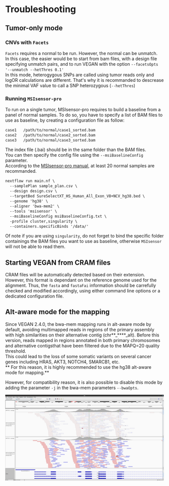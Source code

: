 # Troubleshooting

## Tumor-only mode

### CNVs with `Facets`

`Facets` requires a normal to be run. However, the normal can be unmatch.  
In this case, the easier would be to start from bam files, with a design file specifying 
unmatch pairs, and to run VEGAN with the option `--facetsOpts '--unmatch --hetThres 0.1'`  
In this mode, heterogygous SNPs are called using tumor reads only and logOR calculations are different.
That's why it is recommanded to descrease the minimal VAF value to call a SNP heterozygous (`--hetThres`)

### Running `MSIsensor-pro`

To run on a single tumor, MSIsensor-pro requires to build a baseline from a panel of normal samples.
To do so, you have to specify a list of BAM files to use as baseline, by creating a configuration file as follow:

```
case1   /path/to/normal/case1_sorted.bam
case2   /path/to/normal/case2_sorted.bam
case3   /path/to/normal/case3_sorted.bam
```

The index file (.bai) should be in the same folder than the BAM files.  
You can then specify the config file using the `--msiBaselineConfig` parameter.  
According to the [MSIsensor-pro manual](https://github.com/xjtu-omics/msisensor-pro/wiki/Best-Practices), at least 20 normal samples
are recommanded.

```
nextflow run main.nf \
  --samplePlan sample_plan.csv \
  --design design.csv \
  --targetBed SureSelectXT_HS_Human_All_Exon_V8+NCV_hg38.bed \
  --genome 'hg38' \
  --aligner 'bwa-mem2' \
  --tools 'msisensor' \
  --msiBaselineConfig msiBaselineConfig.txt \
  -profile cluster,singularity \
  --containers.specificBinds '/data/'
```

Of note if you are using `singularity`, do not forget to bind the specific folder containings the BAM files you want to use as baseline, 
otherwise `MSIsensor` will not be able to read them.


## Starting VEGAN from CRAM files

CRAM files will be automatically detected based on their extension. However, this format is dependant on the reference genome used for the alignment.
Thus, the `fasta` and `fastaFai` information should be carrefully checked and modified accordingly, using either command line options or a dedicated configuration file.


## Alt-aware mode for the mapping

Since VEGAN 2.4.0, the bwa-mem mapping runs in alt-aware mode by default, avoiding multimapped reads in regions of the primary assembly with high similarities on their alternative contig (chr**_****_alt).
Before this version, reads mapped in regions annotated in both primary chromosomes and alternative contigsthat have been filtered due to the MAPQ=20 quality threshold.  
This could lead to the loss of some somatic variants on several cancer genes including HRAS, AKT3, NOTCH4, SMARCB1, etc.  
** For this reason, it is highly recommended to use the hg38 alt-aware mode for mapping.**

However, for compatibility reason, it is also possible to disable this mode by adding the parameter `-j` in the bwa-mem parameters `--bwaOpts`.

![Mapping with and without alt-aware mode](images/bamAltAware.png)
